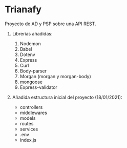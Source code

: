 # Trianafy

Proyecto de AD y PSP sobre una API REST.

1. Librerías añadidas: 
    1) Nodemon
    2) Babel
    3) Dotenv
    4) Express
    5) Curl
    6) Body-parser
    7) Morgan (morgan y morgan-body)
    8) mongoose
    9) Express-validator

2. Añadida estructura inicial del proyecto (18/01/2021):
    - controllers
    - middlewares
    - models
    - routes
    - services
    - .env
    - index.js